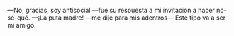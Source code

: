 —No, gracias, soy antisocial —fue su respuesta a mi invitación a hacer no-sé-qué.
—¡La puta madre! —me dije para mis adentros— Este tipo va a ser mi amigo.
